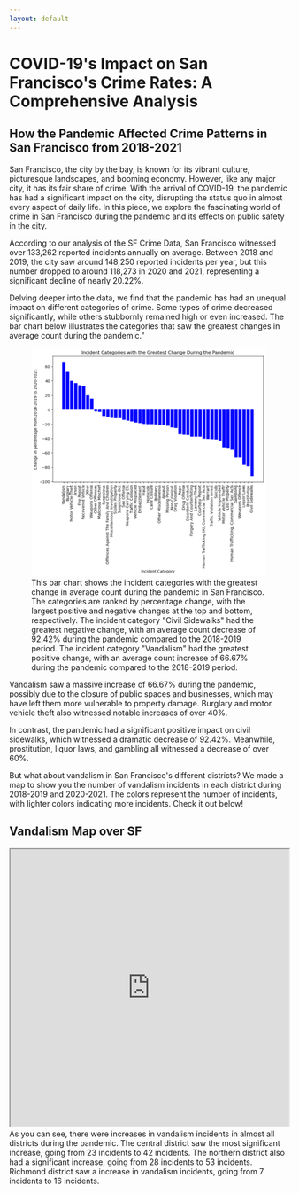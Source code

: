 ```yaml
---
layout: default
---
```


# COVID-19's Impact on San Francisco's Crime Rates: A Comprehensive Analysis

## How the Pandemic Affected Crime Patterns in San Francisco from 2018-2021

San Francisco, the city by the bay, is known for its vibrant culture, picturesque landscapes, and booming economy. However, like any major city, it has its fair share of crime. With the arrival of COVID-19, the pandemic has had a significant impact on the city, disrupting the status quo in almost every aspect of daily life. In this piece, we explore the fascinating world of crime in San Francisco during the pandemic and its effects on public safety in the city.

According to our analysis of the SF Crime Data, San Francisco witnessed over 133,262 reported incidents annually on average. Between 2018 and 2019, the city saw around 148,250 reported incidents per year, but this number dropped to around 118,273 in 2020 and 2021, representing a significant decline of nearly 20.22%.

Delving deeper into the data, we find that the pandemic has had an unequal impact on different categories of crime. Some types of crime decreased significantly, while others stubbornly remained high or even increased. The bar chart below illustrates the categories that saw the greatest changes in average count during the pandemic."

<figure>
  <img src="percentage_crime.png">
  <figcaption>This bar chart shows the incident categories with the greatest change in average count during the pandemic in San Francisco. The categories are ranked by percentage change, with the largest positive and negative changes at the top and bottom, respectively. The incident category "Civil Sidewalks" had the greatest negative change, with an average count decrease of 92.42% during the pandemic compared to the 2018-2019 period. The incident category "Vandalism" had the greatest positive change, with an average count increase of 66.67% during the pandemic compared to the 2018-2019 period.</figcaption>
</figure>

Vandalism saw a massive increase of 66.67% during the pandemic, possibly due to the closure of public spaces and businesses, which may have left them more vulnerable to property damage. Burglary and motor vehicle theft also witnessed notable increases of over 40%.

In contrast, the pandemic had a significant positive impact on civil sidewalks, which witnessed a dramatic decrease of 92.42%. Meanwhile, prostitution, liquor laws, and gambling all witnessed a decrease of over 60%.

But what about vandalism in San Francisco's different districts? We made a map to show you the number of vandalism incidents in each district during 2018-2019 and 2020-2021. The colors represent the number of incidents, with lighter colors indicating more incidents. Check it out below!

<h2>Vandalism Map over SF</h2>
<iframe src="https://bakos97.github.io/vandalism_map_dual.html" width="100%" height="500"></iframe>
As you can see, there were increases in vandalism incidents in almost all districts during the pandemic. The central district saw the most significant increase, going from 23 incidents to 42 incidents. The northern district also had a significant increase, going from 28 incidents to 53 incidents. Richmond district saw a increase in vandalism incidents, going from 7 incidents to 16 incidents.





<!-- 
[Link to another page](./another-page.html).


## Header 2

> This is a blockquote following a header.
>
> When something is important enough, you do it even if the odds are not in your favor. -->

<!-- ### Header 3

```js
// Javascript code with syntax highlighting.
var fun = function lang(l) {
  dateformat.i18n = require('./lang/' + l)
  return true;
}
```

```ruby
# Ruby code with syntax highlighting
GitHubPages::Dependencies.gems.each do |gem, version|
  s.add_dependency(gem, "= #{version}")
end
```

#### Header 4

*   This is an unordered list following a header.
*   This is an unordered list following a header.
*   This is an unordered list following a header.

##### Header 5

1.  This is an ordered list following a header.
2.  This is an ordered list following a header.
3.  This is an ordered list following a header.

###### Header 6

| head1        | head two          | three |
|:-------------|:------------------|:------|
| ok           | good swedish fish | nice  |
| out of stock | good and plenty   | nice  |
| ok           | good `oreos`      | hmm   |
| ok           | good `zoute` drop | yumm  |

### There's a horizontal rule below this.

* * *

### Here is an unordered list:

*   Item foo
*   Item bar
*   Item baz
*   Item zip

### And an ordered list:

1.  Item one
1.  Item two
1.  Item three
1.  Item four

### And a nested list:

- level 1 item
  - level 2 item
  - level 2 item
    - level 3 item
    - level 3 item
- level 1 item
  - level 2 item
  - level 2 item
  - level 2 item
- level 1 item
  - level 2 item
  - level 2 item
- level 1 item

### Small image

![Octocat](https://github.githubassets.com/images/icons/emoji/octocat.png)

### Large image

![Branching](https://guides.github.com/activities/hello-world/branching.png)


### Definition lists can be used with HTML syntax.

<dl>
<dt>Name</dt>
<dd>Godzilla</dd>
<dt>Born</dt>
<dd>1952</dd>
<dt>Birthplace</dt>
<dd>Japan</dd>
<dt>Color</dt>
<dd>Green</dd>
</dl>

```
Long, single-line code blocks should not wrap. They should horizontally scroll if they are too long. This line should be long enough to demonstrate this.
```

```
The final element.
``` -->